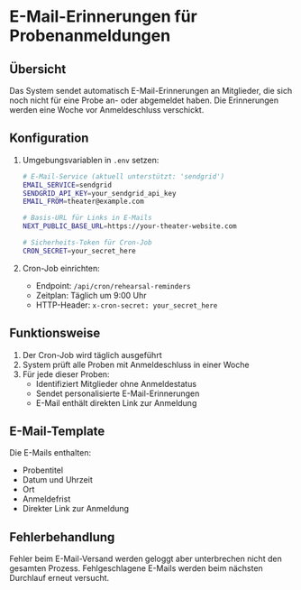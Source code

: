 # E-Mail-Erinnerungen für Probenanmeldungen

## Übersicht

Das System sendet automatisch E-Mail-Erinnerungen an Mitglieder, die sich noch nicht für eine Probe an- oder abgemeldet haben. Die Erinnerungen werden eine Woche vor Anmeldeschluss verschickt.

## Konfiguration

1. Umgebungsvariablen in `.env` setzen:
   ```bash
   # E-Mail-Service (aktuell unterstützt: 'sendgrid')
   EMAIL_SERVICE=sendgrid
   SENDGRID_API_KEY=your_sendgrid_api_key
   EMAIL_FROM=theater@example.com
   
   # Basis-URL für Links in E-Mails
   NEXT_PUBLIC_BASE_URL=https://your-theater-website.com
   
   # Sicherheits-Token für Cron-Job
   CRON_SECRET=your_secret_here
   ```

2. Cron-Job einrichten:
   - Endpoint: `/api/cron/rehearsal-reminders`
   - Zeitplan: Täglich um 9:00 Uhr
   - HTTP-Header: `x-cron-secret: your_secret_here`

## Funktionsweise

1. Der Cron-Job wird täglich ausgeführt
2. System prüft alle Proben mit Anmeldeschluss in einer Woche
3. Für jede dieser Proben:
   - Identifiziert Mitglieder ohne Anmeldestatus
   - Sendet personalisierte E-Mail-Erinnerungen
   - E-Mail enthält direkten Link zur Anmeldung

## E-Mail-Template

Die E-Mails enthalten:
- Probentitel
- Datum und Uhrzeit
- Ort
- Anmeldefrist
- Direkter Link zur Anmeldung

## Fehlerbehandlung

Fehler beim E-Mail-Versand werden geloggt aber unterbrechen nicht den gesamten Prozess.
Fehlgeschlagene E-Mails werden beim nächsten Durchlauf erneut versucht.